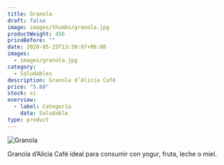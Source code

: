 ```yaml
---
title: Granola
draft: false
image: images/thumbs/granola.jpg
productWeight: 456
priceBefore: ""
date: 2020-05-25T13:39:07+06:00
images:
  - images/granola.jpg
category:
  - Saludables
description: Granola d’Alicia Café
price: "5.60"
stock: si
overview:
  - label: Categoría
    data: Saludable
type: product
---
```

![Granola](/images/granola.jpg "Granola")

Granola d’Alicia Café ideal para consumir con yogur, fruta, leche o miel.
